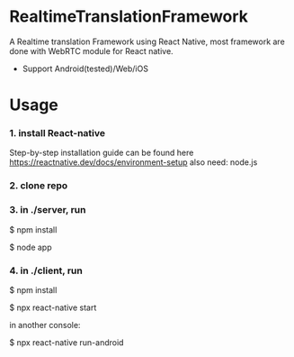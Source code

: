 # RealtimeTranslationFramework

A Realtime translation Framework using React Native, most framework are done with WebRTC module for React native. 
+ Support Android(tested)/Web/iOS


# Usage
### 1. install React-native 
Step-by-step installation guide can be found here
https://reactnative.dev/docs/environment-setup
also need: node.js 

### 2. clone repo

### 3. in ./server, run 
$ npm install

$ node app

### 4. in ./client, run

$ npm install

$ npx react-native start

in another console:

$ npx react-native run-android

